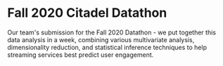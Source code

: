 # Fall 2020 Citadel Datathon

Our team's submission for the Fall 2020 Datathon - we put together this data analysis in a week, combining various multivariate analysis, dimensionality reduction, and statistical inference techniques to help streaming services best predict user engagement.
